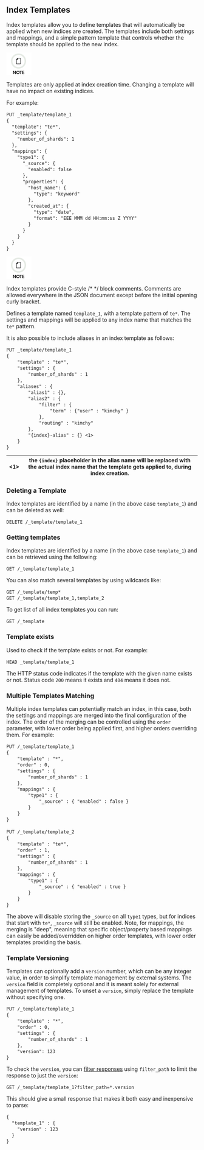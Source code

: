## Index Templates

Index templates allow you to define templates that will automatically be applied when new indices are created. The templates include both settings and mappings, and a simple pattern template that controls whether the template should be applied to the new index.

![Note](/images/icons/note.png)

Templates are only applied at index creation time. Changing a template will have no impact on existing indices.

For example:
    
    
    PUT _template/template_1
    {
      "template": "te*",
      "settings": {
        "number_of_shards": 1
      },
      "mappings": {
        "type1": {
          "_source": {
            "enabled": false
          },
          "properties": {
            "host_name": {
              "type": "keyword"
            },
            "created_at": {
              "type": "date",
              "format": "EEE MMM dd HH:mm:ss Z YYYY"
            }
          }
        }
      }
    }

![Note](/images/icons/note.png)

Index templates provide C-style /* \*/ block comments. Comments are allowed everywhere in the JSON document except before the initial opening curly bracket.

Defines a template named `template_1`, with a template pattern of `te*`. The settings and mappings will be applied to any index name that matches the `te*` pattern.

It is also possible to include aliases in an index template as follows:
    
    
    PUT _template/template_1
    {
        "template" : "te*",
        "settings" : {
            "number_of_shards" : 1
        },
        "aliases" : {
            "alias1" : {},
            "alias2" : {
                "filter" : {
                    "term" : {"user" : "kimchy" }
                },
                "routing" : "kimchy"
            },
            "{index}-alias" : {} <1>
        }
    }

<1>| the `{index}` placeholder in the alias name will be replaced with the actual index name that the template gets applied to, during index creation.     
---|---  
  
### Deleting a Template

Index templates are identified by a name (in the above case `template_1`) and can be deleted as well:
    
    
    DELETE /_template/template_1

### Getting templates

Index templates are identified by a name (in the above case `template_1`) and can be retrieved using the following:
    
    
    GET /_template/template_1

You can also match several templates by using wildcards like:
    
    
    GET /_template/temp*
    GET /_template/template_1,template_2

To get list of all index templates you can run:
    
    
    GET /_template

### Template exists

Used to check if the template exists or not. For example:
    
    
    HEAD _template/template_1

The HTTP status code indicates if the template with the given name exists or not. Status code `200` means it exists and `404` means it does not.

### Multiple Templates Matching

Multiple index templates can potentially match an index, in this case, both the settings and mappings are merged into the final configuration of the index. The order of the merging can be controlled using the `order` parameter, with lower order being applied first, and higher orders overriding them. For example:
    
    
    PUT /_template/template_1
    {
        "template" : "*",
        "order" : 0,
        "settings" : {
            "number_of_shards" : 1
        },
        "mappings" : {
            "type1" : {
                "_source" : { "enabled" : false }
            }
        }
    }
    
    PUT /_template/template_2
    {
        "template" : "te*",
        "order" : 1,
        "settings" : {
            "number_of_shards" : 1
        },
        "mappings" : {
            "type1" : {
                "_source" : { "enabled" : true }
            }
        }
    }

The above will disable storing the `_source` on all `type1` types, but for indices that start with `te*`, `_source` will still be enabled. Note, for mappings, the merging is "deep", meaning that specific object/property based mappings can easily be added/overridden on higher order templates, with lower order templates providing the basis.

### Template Versioning

Templates can optionally add a `version` number, which can be any integer value, in order to simplify template management by external systems. The `version` field is completely optional and it is meant solely for external management of templates. To unset a `version`, simply replace the template without specifying one.
    
    
    PUT /_template/template_1
    {
        "template" : "*",
        "order" : 0,
        "settings" : {
            "number_of_shards" : 1
        },
        "version": 123
    }

To check the `version`, you can [filter responses](common-options.html#common-options-response-filtering) using `filter_path` to limit the response to just the `version`:
    
    
    GET /_template/template_1?filter_path=*.version

This should give a small response that makes it both easy and inexpensive to parse:
    
    
    {
      "template_1" : {
        "version" : 123
      }
    }
